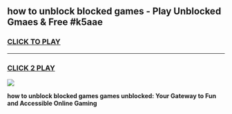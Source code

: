 
## how to unblock blocked games - Play Unblocked Gmaes & Free #k5aae
<h3>
<a href="https://premium.freeplayer.one?title=how_to_unblock_blocked_games&ref=01M">CLICK TO PLAY</a></h3>
<hr>

<h3>
<a href="https://premium.freeplayer.one?title=how_to_unblock_blocked_games&ref=01M">CLICK 2 PLAY</a>
  
</h3>

<a href="https://premium.freeplayer.one?title=how_to_unblock_blocked_games&ref=01M"><img src="https://clearcache.store/games.png"></a>


**how to unblock blocked games games unblocked: Your Gateway to Fun and Accessible Online Gaming**
